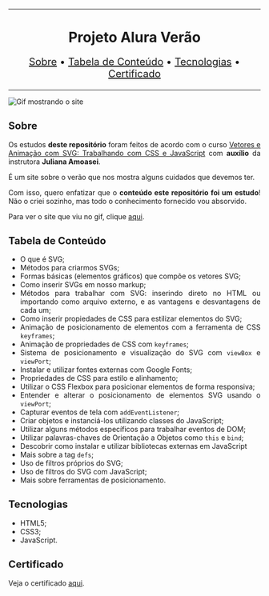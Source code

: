 <hr>

<main>
    <h1 align="center">Projeto Alura Verão</h1>
    <p align="center" style="font-size: 1.25rem;">
        <a href="#sobre">Sobre</a> •
        <a href="#tabela-de-conteudo">Tabela de Conteúdo</a> •
        <a href="#tecnologias">Tecnologias</a> •
        <a href="#certificado">Certificado</a>
    </p>
</main>

<hr>

<img src="Alura-Verao.gif" title="Gif mostrando o site">

<section id="sobre">
    <h2 style="font-size: 1.25rem;">Sobre</h2>
    <p style="text-align: justify;">Os estudos <b>deste repositório</b> foram feitos de acordo com o curso <a href="https://cursos.alura.com.br/course/svg-css-animacao">Vetores e Animação com SVG: Trabalhando com CSS e JavaScript</a> com <b>auxílio</b> da instrutora <b>Juliana Amoasei</b>.</p>
    <p style="text-align: justify;">É um site sobre o verão que nos mostra alguns cuidados que devemos ter.</p>
    <p style="text-align: justify;">Com isso, quero enfatizar que o <b>conteúdo este repositório foi um estudo</b>! Não o criei sozinho, mas todo o conhecimento fornecido vou absorvido.</p>
    <p style="text-align: justify;">Para ver o site que viu no gif, clique <a href="https://aluraverao.ebarbozadev.vercel.app/">aqui</a>.</p>
</section>

<section id="tabela-de-conteudo">
    <h2 style="font-size: 1.25rem;">Tabela de Conteúdo</h2>
    <ul style="text-align:"justify;"" align="justify">
        <li>O que é SVG;</li>
        <li>Métodos para criarmos SVGs;</li>
        <li>Formas básicas (elementos gráficos) que compõe os vetores SVG;</li>
        <li>Como inserir SVGs em nosso markup;</li>
        <li>Métodos para trabalhar com SVG: inserindo direto no HTML ou importando como arquivo externo, e as vantagens e desvantagens de cada um;</li>
        <li>Como inserir propiedades de CSS para estilizar elementos do SVG;</li>
        <li>Animação de posicionamento de elementos com a ferramenta de CSS <code>keyframes</code>;</li>
        <li>Animação de propriedades de CSS com <code>keyframes</code>;</li>
        <li>Sistema de posicionamento e visualização do SVG com <code>viewBox</code> e <code>viewPort</code>;</li>
        <li>Instalar e utilizar fontes externas com Google Fonts;</li>
        <li>Propriedades de CSS para estilo e alinhamento;</li>
        <li>Utilizar o CSS Flexbox para posicionar elementos de forma responsiva;</li>
        <li>Entender e alterar o posicionamento de elementos SVG usando o <code>viewPort</code>;</li>
        <li>Capturar eventos de tela com <code>addEventListener</code>;</li>
        <li>Criar objetos e instanciá-los utilizando classes do JavaScript;</li>
        <li>Utilizar alguns métodos específicos para trabalhar eventos de DOM;</li>
        <li>Utilizar palavras-chaves de Orientação a Objetos como <code>this</code> e <code>bind</code>;</li>
        <li>Descobrir como instalar e utilizar bibliotecas externas em JavaScript</li>
        <li>Mais sobre a tag <code>defs</code>;</li>
        <li>Uso de filtros próprios do SVG;</li>
        <li>Uso de filtros do SVG com JavaScript;</li>
        <li>Mais sobre ferramentas de posicionamento.</li>
    </ul>
</section>

<section id="tecnologias">
    <h2 style="font-size: 1.25rem;">Tecnologias</h2>
    <ul>
        <li>HTML5;</li>
        <li>CSS3;</li>
        <li>JavaScript.</li>
    </ul>
</section>

<section id="certificado">
    <h2 style="font-size: 1.25rem;">Certificado</h2>
    <p style="text-align: justify;">Veja o certificado <a href="https://cursos.alura.com.br/certificate/d8fc753c-49f8-44cf-b418-4757c16f2f5d">aqui</a>.</p>
</section>
